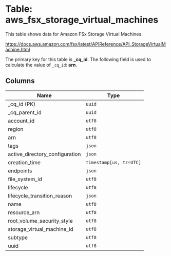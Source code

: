 # Table: aws_fsx_storage_virtual_machines

This table shows data for Amazon FSx Storage Virtual Machines.

https://docs.aws.amazon.com/fsx/latest/APIReference/API_StorageVirtualMachine.html

The primary key for this table is **_cq_id**.
The following field is used to calculate the value of `_cq_id`: **arn**.

## Columns

| Name          | Type          |
| ------------- | ------------- |
|_cq_id (PK)|`uuid`|
|_cq_parent_id|`uuid`|
|account_id|`utf8`|
|region|`utf8`|
|arn|`utf8`|
|tags|`json`|
|active_directory_configuration|`json`|
|creation_time|`timestamp[us, tz=UTC]`|
|endpoints|`json`|
|file_system_id|`utf8`|
|lifecycle|`utf8`|
|lifecycle_transition_reason|`json`|
|name|`utf8`|
|resource_arn|`utf8`|
|root_volume_security_style|`utf8`|
|storage_virtual_machine_id|`utf8`|
|subtype|`utf8`|
|uuid|`utf8`|